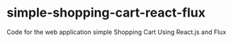 simple-shopping-cart-react-flux
===============

Code for the web application simple Shopping Cart Using React.js and Flux

